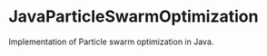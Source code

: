 JavaParticleSwarmOptimization
=============================

Implementation of Particle swarm optimization in Java. 
